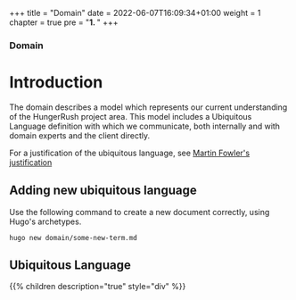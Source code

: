 +++
title = "Domain"
date = 2022-06-07T16:09:34+01:00
weight = 1
chapter = true
pre = "<b>1. </b>"
+++

### Domain

# Introduction


The domain describes a model which represents our current understanding of the HungerRush project area. This model
includes a Ubiquitous Language definition with which we communicate, both internally and with domain experts and the
client directly. 

For a justification of the ubiquitous language, see
[Martin Fowler's justification](https://martinfowler.com/bliki/UbiquitousLanguage.html)

## Adding new ubiquitous language

Use the following command to create a new document correctly, using Hugo's archetypes.

```shell
hugo new domain/some-new-term.md
```

## Ubiquitous Language

{{% children description="true" style="div" %}}
